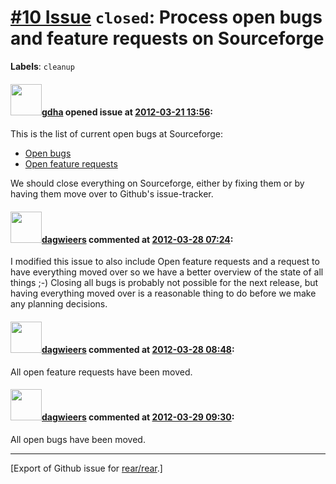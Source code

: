 [\#10 Issue](https://github.com/rear/rear/issues/10) `closed`: Process open bugs and feature requests on Sourceforge
====================================================================================================================

**Labels**: `cleanup`

#### <img src="https://avatars.githubusercontent.com/u/888633?u=cdaeb31efcc0048d3619651aa18dd4b76e636b21&v=4" width="50">[gdha](https://github.com/gdha) opened issue at [2012-03-21 13:56](https://github.com/rear/rear/issues/10):

This is the list of current open bugs at Sourceforge:

-   [Open
    bugs](http://sourceforge.net/tracker/?limit=25&func=&group_id=171835&atid=859452&assignee=&status=&category=&artgroup=&keyword=&submitter=&artifact_id=&assignee=&status=1&category=&artgroup=&submitter=&keyword=&artifact_id=&submit=Filter)
-   [Open feature
    requests](https://sourceforge.net/tracker/?limit=25&func=&group_id=171835&atid=859455&assignee=&status=&category=&artgroup=&keyword=&submitter=&artifact_id=&assignee=&status=1&category=&artgroup=&submitter=&keyword=&artifact_id=&submit=Filter)

We should close everything on Sourceforge, either by fixing them or by
having them move over to Github's issue-tracker.

#### <img src="https://avatars.githubusercontent.com/u/388198?u=0732dee3fe5002278cfbf40359ec431bdcf5f06c&v=4" width="50">[dagwieers](https://github.com/dagwieers) commented at [2012-03-28 07:24](https://github.com/rear/rear/issues/10#issuecomment-4750047):

I modified this issue to also include Open feature requests and a
request to have everything moved over so we have a better overview of
the state of all things ;-) Closing all bugs is probably not possible
for the next release, but having everything moved over is a reasonable
thing to do before we make any planning decisions.

#### <img src="https://avatars.githubusercontent.com/u/388198?u=0732dee3fe5002278cfbf40359ec431bdcf5f06c&v=4" width="50">[dagwieers](https://github.com/dagwieers) commented at [2012-03-28 08:48](https://github.com/rear/rear/issues/10#issuecomment-4751034):

All open feature requests have been moved.

#### <img src="https://avatars.githubusercontent.com/u/388198?u=0732dee3fe5002278cfbf40359ec431bdcf5f06c&v=4" width="50">[dagwieers](https://github.com/dagwieers) commented at [2012-03-29 09:30](https://github.com/rear/rear/issues/10#issuecomment-4801838):

All open bugs have been moved.

------------------------------------------------------------------------

\[Export of Github issue for
[rear/rear](https://github.com/rear/rear).\]
